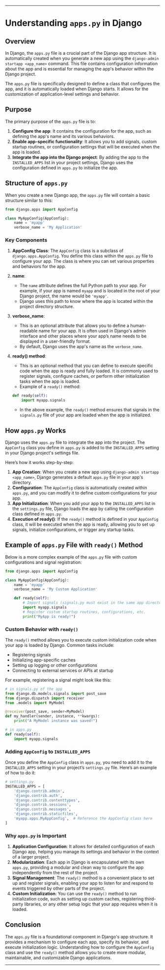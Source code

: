 
---

# Understanding `apps.py` in Django

## Overview

In Django, the `apps.py` file is a crucial part of the Django app structure. It is automatically created when you generate a new app using the `django-admin startapp <app_name>` command. This file contains configuration information about the app and is essential for managing the app's behavior within the Django project.

The `apps.py` file is specifically designed to define a class that configures the app, and it is automatically loaded when Django starts. It allows for the customization of application-level settings and behavior.

## Purpose

The primary purpose of the `apps.py` file is to:

1. **Configure the app**: It contains the configuration for the app, such as defining the app's name and its various behaviors.
2. **Enable app-specific functionality**: It allows you to add signals, custom startup routines, or configuration settings that will be executed when the app is loaded.
3. **Integrate the app into the Django project**: By adding the app to the `INSTALLED_APPS` list in your project settings, Django uses the configuration defined in `apps.py` to initialize the app.

## Structure of `apps.py`

When you create a new Django app, the `apps.py` file will contain a basic structure similar to this:

```python
from django.apps import AppConfig

class MyAppConfig(AppConfig):
    name = 'myapp'
    verbose_name = 'My Application'
```

### Key Components

1. **AppConfig Class**:
   The `AppConfig` class is a subclass of `django.apps.AppConfig`. You define this class within the `apps.py` file to configure your app. The class is where you can set various properties and behaviors for the app.

2. **name**:
   - The `name` attribute defines the full Python path to your app. For example, if your app is named `myapp` and is located in the root of your Django project, the name would be `'myapp'`.
   - Django uses this path to know where the app is located within the project directory structure.

3. **verbose_name**:
   - This is an optional attribute that allows you to define a human-readable name for your app. It is often used in Django's admin interface and other places where your app’s name needs to be displayed in a user-friendly format.
   - By default, Django uses the app's name as the `verbose_name`.

4. **ready() method**:
   - This is an optional method that you can define to execute specific code when the app is ready and fully loaded. It is commonly used to register signals, configure caches, or perform other initialization tasks when the app is loaded.
   - Example of a `ready()` method:
   ```python
   def ready(self):
       import myapp.signals
   ```
   - In the above example, the `ready()` method ensures that signals in the `signals.py` file of your app are loaded when the app is initialized.

## How `apps.py` Works

Django uses the `apps.py` file to integrate the app into the project. The `AppConfig` class you define in `apps.py` is added to the `INSTALLED_APPS` setting in your Django project's settings file.

Here’s how it works step-by-step:

1. **App Creation**: When you create a new app using `django-admin startapp <app_name>`, Django generates a default `apps.py` file in your app's directory.
2. **Configuration**: The `AppConfig` class is automatically created within `apps.py`, and you can modify it to define custom configurations for your app.
3. **App Initialization**: When you add your app to the `INSTALLED_APPS` list in the `settings.py` file, Django loads the app by calling the configuration class defined in `apps.py`.
4. **Execution of ready()**: If the `ready()` method is defined in your `AppConfig` class, it will be executed when the app is ready, allowing you to set up signals, initialize configurations, or trigger any startup tasks.

## Example of `apps.py` File with `ready()` Method

Below is a more complex example of the `apps.py` file with custom configurations and signal registration:

```python
from django.apps import AppConfig

class MyAppConfig(AppConfig):
    name = 'myapp'
    verbose_name = 'My Custom Application'

    def ready(self):
        # Import signals (signals.py must exist in the same app directory)
        import myapp.signals
        # Register custom startup routines, configurations, etc.
        print("MyApp is ready!")
```

### Custom Behavior with `ready()`

The `ready()` method allows you to execute custom initialization code when your app is loaded by Django. Common tasks include:

- Registering signals
- Initializing app-specific caches
- Setting up logging or other configurations
- Connecting to external services or APIs at startup

For example, registering a signal might look like this:

```python
# in signals.py of the app
from django.db.models.signals import post_save
from django.dispatch import receiver
from .models import MyModel

@receiver(post_save, sender=MyModel)
def my_handler(sender, instance, **kwargs):
    print("A MyModel instance was saved!")

# in apps.py
def ready(self):
    import myapp.signals
```

### Adding `AppConfig` to `INSTALLED_APPS`

Once you define the `AppConfig` class in `apps.py`, you need to add it to the `INSTALLED_APPS` setting in your project’s `settings.py` file. Here’s an example of how to do it:

```python
# settings.py
INSTALLED_APPS = [
    'django.contrib.admin',
    'django.contrib.auth',
    'django.contrib.contenttypes',
    'django.contrib.sessions',
    'django.contrib.messages',
    'django.contrib.staticfiles',
    'myapp.apps.MyAppConfig',  # Reference the AppConfig class here
]
```

### Why `apps.py` is Important

1. **Application Configuration**: It allows for detailed configuration of each Django app, helping you manage its settings and behavior in the context of a larger project.
2. **Modularization**: Each app in Django is encapsulated with its own `apps.py`, providing a modular and clean way to configure the app independently from the rest of the project.
3. **Signal Management**: The `ready()` method is a convenient place to set up and register signals, enabling your app to listen for and respond to events triggered by other parts of the project.
4. **Custom Initialization**: You can use the `ready()` method to run initialization code, such as setting up custom caches, registering third-party libraries, or any other setup logic that your app requires when it is loaded.

## Conclusion

The `apps.py` file is a foundational component in Django's app structure. It provides a mechanism to configure each app, specify its behavior, and execute initialization logic. Understanding how to configure the `AppConfig` class and use the `ready()` method allows you to create more modular, maintainable, and customizable Django applications.

---
